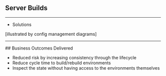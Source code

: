 ## Server Builds

<object type="image/svg+xml" data="assets/examples/build/snowflakes-server-build1.svg">
	<param id="purple" class="fragment" data-fragment-index="1">
	<param id="green" class="fragment" data-fragment-index="2">
	<param id="red" class="fragment" data-fragment-index="3">
	<param id="blue" class="fragment" data-fragment-index="4">
</object>

---

- Solutions

[illustrated by config management diagrams]

---

## Business Outcomes Delivered

- Reduced risk by increasing consistency through the lifecycle
- Reduce cycle time to build/rebuild environments
- Inspect the state without having access to the environments themselves

